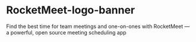 # RocketMeet-logo-banner

Find the best time for team meetings and one-on-ones with RocketMeet — a powerful, open source meeting scheduling app